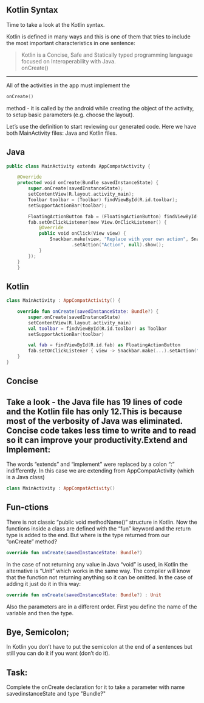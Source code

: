 Kotlin Syntax
-------------

Time to take a look at the Kotlin syntax.

Kotlin is defined in many ways and this is one of them that tries to include the most important characteristics in one sentence:


> Kotlin is a Concise, Safe and Statically typed programming language focused on Interoperability with Java.  
onCreate()
----------

All of the activities in the app must implement the
```kotlin
onCreate()
```      
method - it is called by the android while creating the object of the activity, to setup basic parameters (e.g. choose the layout).

Let’s use the definition to start reviewing our generated code. Here we have both MainActivity files: Java and Kotlin files.

Java
----


```kotlin
public class MainActivity extends AppCompatActivity {

    @Override
    protected void onCreate(Bundle savedInstanceState) {
        super.onCreate(savedInstanceState);
        setContentView(R.layout.activity_main);
        Toolbar toolbar = (Toolbar) findViewById(R.id.toolbar);
        setSupportActionBar(toolbar);

        FloatingActionButton fab = (FloatingActionButton) findViewById(R.id.fab);
        fab.setOnClickListener(new View.OnClickListener() {
            @Override
            public void onClick(View view) {
                Snackbar.make(view, "Replace with your own action", Snackbar.LENGTH_LONG)
                        .setAction("Action", null).show();
            }
        });
    }
    }
```      


Kotlin
------


```kotlin
class MainActivity : AppCompatActivity() {

    override fun onCreate(savedInstanceState: Bundle?) {
        super.onCreate(savedInstanceState)
        setContentView(R.layout.activity_main)
        val toolbar = findViewById(R.id.toolbar) as Toolbar
        setSupportActionBar(toolbar)

        val fab = findViewById(R.id.fab) as FloatingActionButton
        fab.setOnClickListener { view -> Snackbar.make(...).setAction("Action", null).show() }
    }
}
```      


Concise
-------

Take a look - the Java file has 19 lines of code and the Kotlin file has only 12.This is because most of the verbosity of Java was eliminated. Concise code takes less time to write and to read so it can improve your productivity.Extend and Implement:
---------------------

The words “extends” and “implement” were replaced by a colon “:” indifferently. In this case we are extending from AppCompatActivity (which is a Java class)


```kotlin
class MainActivity : AppCompatActivity()
```      


Fun-ctions
----------

There is not classic “public void methodName()” structure in Kotlin. Now the functions inside a class are defined with the “fun” keyword and the return type is added to the end. But where is the type returned from our “onCreate” method?


```kotlin
override fun onCreate(savedInstanceState: Bundle?) 
```      


In the case of not returning any value in Java “void” is used, in Kotlin the alternative is “Unit” which works in the same way. The compiler will know that the function not returning anything so it can be omitted. In the case of adding it just do it in this way:


```kotlin
override fun onCreate(savedInstanceState: Bundle?) : Unit 
```      


Also the parameters are in a different order. First you define the name of the variable and then the type.

Bye, Semicolon;
---------------

In Kotlin you don’t have to put the semicolon at the end of a sentences but still you can do it if you want (don’t do it).

Task:
-----

Complete the onCreate declaration for it to take a parameter with name savedinstanceState and type "Bundle?"







